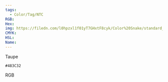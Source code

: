 ```yaml
---
tags:
  - Color/Tag/NTC
RGB:
Hex:
img: https://filedn.com/l0hpzxl1f01yT7GHxtF8cyk/Color%20Snake/standard_csv_to_svg//483C32.svg
CMYK:
HSL:
Name:
---
```

Taupe
```palette
#483C32
```
RGB
